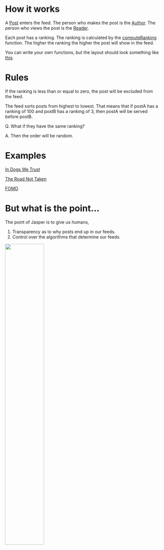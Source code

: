 # How it works

A [Post](https://github.com/elijahleinkram/feed-samples/blob/master/classes/post.js) enters the feed. The person who makes the post is the [Author](https://github.com/elijahleinkram/feed-samples/blob/master/classes/author.js). The person who views the post is the [Reader](https://github.com/elijahleinkram/feed-samples/blob/master/classes/reader.js).

Each post has a ranking. The ranking is calculated by the [computeRanking](https://github.com/elijahleinkram/feed-samples/blob/master/ranking/compute_ranking) function. The higher the ranking the higher the post will show in the feed. 

You can write your own functions, but the layout should look something like [this](https://github.com/elijahleinkram/feed-samples/blob/master/ranking/compute_ranking).

# Rules

If the ranking is less than or equal to zero, the post will be excluded from the feed. 

The feed sorts posts from highest to lowest. That means that if postA has a ranking of 100 and postB has a ranking of 3, then postA will be served before postB.

Q. What if they have the same ranking?

A. Then the order will be random.

# Examples

[In Dogs We Trust](https://github.com/elijahleinkram/feed-samples/blob/master/functions/in_dogs_we_trust.js)

[The Road Not Taken](https://github.com/elijahleinkram/feed-samples/blob/master/functions/the_road_not_taken.js)

[FOMO](https://github.com/elijahleinkram/feed-samples/blob/master/functions/fomo.js)

# But what is the point...

The point of Jasper is to give us humans,

1. Transparency as to why posts end up in our feeds. 
2. Control over the algorithms that determine our feeds. 

[<img src="https://gifs.com/gif/jasper-WLGmOE" width="50%">](https://gifs.com/gif/jasper-WLGmOE)







